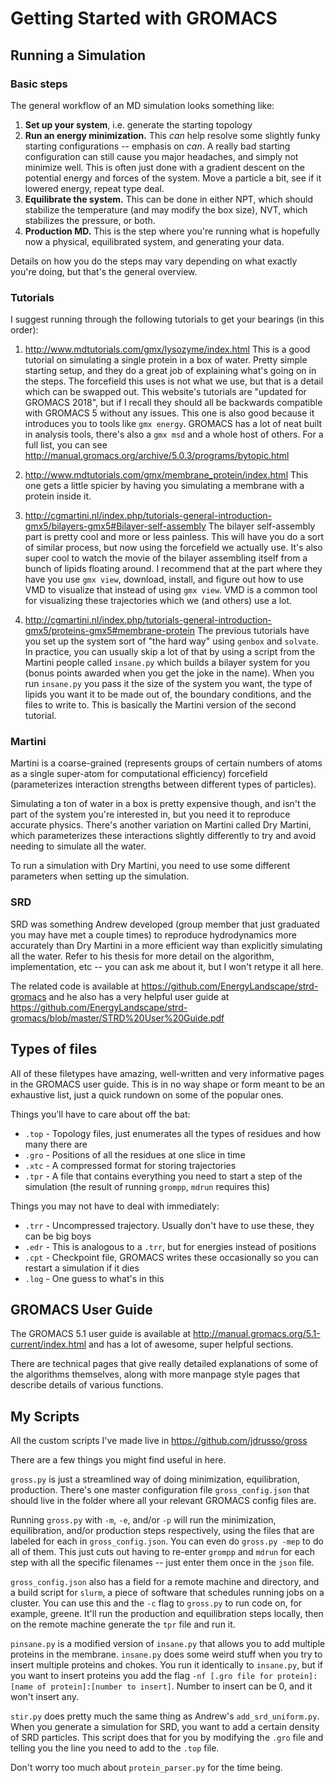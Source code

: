 # Getting Started with GROMACS


## Running a Simulation

### Basic steps

The general workflow of an MD simulation looks something like:

1. **Set up your system**, i.e. generate the starting topology
1. **Run an energy minimization.**
This *can* help resolve some slightly funky starting configurations -- emphasis on *can*. A really bad starting configuration can still cause you major headaches, and simply not minimize well. This is often just done with a gradient descent on the potential energy and forces of the system. Move a particle a bit, see if it lowered energy, repeat type deal.
1. **Equilibrate the system.** This can be done in either NPT, which should stabilize the temperature (and may modify the box size), NVT, which stabilizes the pressure, or both.
1. **Production MD.** This is the step where you're running what is hopefully now a physical, equilibrated system, and generating your data.

Details on how you do the steps may vary depending on what exactly you're doing, but that's the general overview.


### Tutorials

I suggest running through the following tutorials to get your bearings (in this order):

1. http://www.mdtutorials.com/gmx/lysozyme/index.html
This is a good tutorial on simulating a single protein in a box of water. Pretty simple starting setup, and they do a great job of explaining what's going on in the steps. The forcefield this uses is not what we use, but that is a detail which can be swapped out. This website's tutorials are "updated for GROMACS 2018", but if I recall they should all be backwards compatible with GROMACS 5 without any issues.
This one is also good because it introduces you to tools like `gmx energy`. GROMACS has a lot of neat built in analysis tools, there's also a `gmx msd` and a whole host of others. For a full list, you can see http://manual.gromacs.org/archive/5.0.3/programs/bytopic.html

1. http://www.mdtutorials.com/gmx/membrane_protein/index.html
This one gets a little spicier by having you simulating a membrane with a protein inside it.

1. http://cgmartini.nl/index.php/tutorials-general-introduction-gmx5/bilayers-gmx5#Bilayer-self-assembly 
The bilayer self-assembly part is pretty cool and more or less painless. This will have you do a sort of similar process, but now using the forcefield we actually use. 
It's also super cool to watch the movie of the bilayer assembling itself from a bunch of lipids floating around. 
I recommend that at the part where they have you use `gmx view`, download, install, and figure out how to use VMD to visualize that instead of using `gmx view`. VMD is a common tool for visualizing these trajectories which we (and others) use a lot.

1. http://cgmartini.nl/index.php/tutorials-general-introduction-gmx5/proteins-gmx5#membrane-protein 
The previous tutorials have you set up the system sort of "the hard way" using `genbox` and `solvate`.
In practice, you can usually skip a lot of that by using a script from the Martini people called `insane.py` which builds a bilayer system for you (bonus points awarded when you get the joke in the name).
When you run `insane.py` you pass it the size of the system you want, the type of lipids you want it to be made out of, the boundary conditions, and the files to write to. This is basically the Martini version of the second tutorial.

### Martini

Martini is a coarse-grained (represents groups of certain numbers of atoms as a single super-atom for computational efficiency) forcefield (parameterizes interaction strengths between different types of particles).

Simulating a ton of water in a box is pretty expensive though, and isn't the part of the system you're interested in, but you need it to reproduce accurate physics. There's another variation on Martini called Dry Martini, which parameterizes these interactions slightly differently to try and avoid needing to simulate all the water.

To run a simulation with Dry Martini, you need to use some different parameters when setting up the simulation.

### SRD

SRD was something Andrew developed (group member that just graduated you may have met a couple times) to reproduce hydrodynamics more accurately than Dry Martini in a more efficient way than explicitly simulating all the water.
Refer to his thesis for more detail on the algorithm, implementation, etc -- you can ask me about it, but I won't retype it all here.

The related code is available at https://github.com/EnergyLandscape/strd-gromacs and he also has a very helpful user guide at https://github.com/EnergyLandscape/strd-gromacs/blob/master/STRD%20User%20Guide.pdf


## Types of files

All of these filetypes have amazing, well-written and very informative pages in the GROMACS user guide. This is in no way shape or form meant to be an exhaustive list, just a quick rundown on some of the popular ones.

Things you'll have to care about off the bat:
- `.top` - Topology files, just enumerates all the types of residues and how many there are
- `.gro` - Positions of all the residues at one slice in time
- `.xtc` - A compressed format for storing trajectories
- `.tpr` - A file that contains everything you need to start a step of the simulation (the result of running `grompp`, `mdrun` requires this)

Things you may not have to deal with immediately:
- `.trr` - Uncompressed trajectory. Usually don't have to use these, they can be big boys
- `.edr` - This is analogous to a `.trr`, but for energies instead of positions
- `.cpt` - Checkpoint file, GROMACS writes these occasionally so you can restart a simulation if it dies
- `.log` - One guess to what's in this


## GROMACS User Guide

The GROMACS 5.1 user guide is available at http://manual.gromacs.org/5.1-current/index.html and has a lot of awesome, super helpful sections.

There are technical pages that give really detailed explanations of some of the algorithms themselves, along with more manpage style pages that describe details of various functions.


## My Scripts

All the custom scripts I've made live in https://github.com/jdrusso/gross

There are a few things you might find useful in here.

`gross.py` is just a streamlined way of doing minimization, equilibration, production. There's one master configuration file `gross_config.json` that should live in the folder where all your relevant GROMACS config files are.

Running `gross.py` with `-m`, `-e`, and/or `-p` will run the minimization, equilibration, and/or production steps respectively, using the files that are labeled for each in `gross_config.json`. You can even do `gross.py -mep` to do all of them. This just cuts out having to re-enter `grompp` and `mdrun` for each step with all the specific filenames -- just enter them once in the `json` file.

`gross_config.json` also has a field for a remote machine and directory, and a build script for `slurm`, a piece of software that schedules running jobs on a cluster. You can use this and the `-c` flag to `gross.py` to run code on, for example, greene. It'll run the production and equilibration steps locally, then on the remote machine generate the `tpr` file and run it.

`pinsane.py` is a modified version of `insane.py` that allows you to add multiple proteins in the membrane. `insane.py` does some weird stuff when you try to insert multiple proteins and chokes. You run it identically to `insane.py`, but if you want to insert proteins you add the flag `-nf [.gro file for protein]:[name of protein]:[number to insert]`. Number to insert can be 0, and it won't insert any.

`stir.py` does pretty much the same thing as Andrew's `add_srd_uniform.py`. When you generate a simulation for SRD, you want to add a certain density of SRD particles. This script does that for you by modifying the `.gro` file and telling you the line you need to add to the `.top` file.

Don't worry too much about `protein_parser.py` for the time being.
